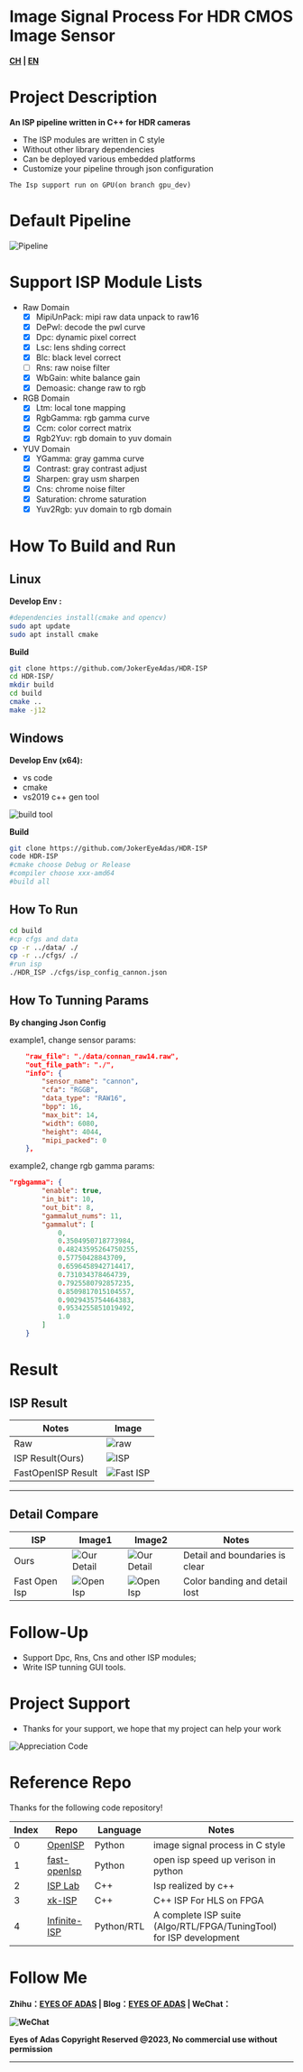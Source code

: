 # Image Signal Process For HDR CMOS Image Sensor

**[CH](docs/readme_ch.md) | [EN](./readme.md)**


# Project Description


**An ISP pipeline written in C++ for HDR cameras**
- The ISP modules are written in C style
- Without other library dependencies
- Can be deployed various embedded platforms
- Customize your pipeline through json configuration

`The Isp support run on GPU(on branch gpu_dev)`

# Default Pipeline

![Pipeline](docs/pipeline.png)
# Support ISP Module Lists

- Raw Domain
    - [x] MipiUnPack: mipi raw data unpack to raw16
    - [x] DePwl: decode the pwl curve
    - [x] Dpc: dynamic pixel correct
    - [x] Lsc: lens shding correct
    - [x] Blc: black level correct
    - [ ] Rns: raw noise filter
    - [x] WbGain: white balance gain
    - [x] Demoasic: change raw to rgb
- RGB Domain
    - [x] Ltm: local tone mapping
    - [x] RgbGamma: rgb gamma curve
    - [x] Ccm: color correct matrix
    - [x] Rgb2Yuv: rgb domain to yuv domain
- YUV Domain
    - [x] YGamma: gray gamma curve
    - [x] Contrast: gray contrast adjust
    - [x] Sharpen: gray usm sharpen
    - [x] Cns: chrome noise filter
    - [x] Saturation: chrome saturation
    - [x] Yuv2Rgb: yuv domain to rgb domain

# How To Build and Run

## Linux
**Develop Env :** 
```bash
#dependencies install(cmake and opencv)
sudo apt update
sudo apt install cmake
```

**Build**

```bash
git clone https://github.com/JokerEyeAdas/HDR-ISP
cd HDR-ISP/
mkdir build
cd build
cmake ..
make -j12
```
## Windows

**Develop Env (x64):** 
- vs code
- cmake
- vs2019 c++ gen tool

![build tool](docs/compile.png) 

**Build**

```bash
git clone https://github.com/JokerEyeAdas/HDR-ISP
code HDR-ISP
#cmake choose Debug or Release
#compiler choose xxx-amd64
#build all
```
## How To Run

```bash
cd build
#cp cfgs and data
cp -r ../data/ ./
cp -r ../cfgs/ ./
#run isp
./HDR_ISP ./cfgs/isp_config_cannon.json
```
## How To Tunning Params

**By changing Json Config**

example1, change sensor params:
```json
    "raw_file": "./data/connan_raw14.raw",
    "out_file_path": "./",
    "info": {
        "sensor_name": "cannon",
        "cfa": "RGGB",
        "data_type": "RAW16",
        "bpp": 16,
        "max_bit": 14,
        "width": 6080,
        "height": 4044,
        "mipi_packed": 0
    },
```
example2, change rgb gamma params:
```json
"rgbgamma": {
        "enable": true,
        "in_bit": 10,
        "out_bit": 8,
        "gammalut_nums": 11,
        "gammalut": [
            0,
            0.3504950718773984,
            0.48243595264750255,
            0.57750428843709,
            0.6596458942714417,
            0.731034378464739,
            0.7925580792857235,
            0.8509817015104557,
            0.9029435754464383,
            0.9534255851019492,
            1.0
        ]
    }
```

# Result

## ISP Result

|Notes|Image|
|-------|-------|
|Raw|![raw](/docs/ISP/connan_raw14.png)|
|ISP Result(Ours)|![ISP](docs/ISP/isp_result.png)|
|FastOpenISP Result|![Fast ISP](docs/ISP/color_checker.png)|

------

## Detail Compare

|ISP|Image1|Image2|Notes|
|-------|-------|-------|--------|
|Ours|![Our Detail](docs/ISP/our_detail.png)|![Our Detail](docs/ISP/our_sharpen.png)|Detail and boundaries is clear|
|Fast Open Isp|![Open Isp](docs/ISP/fast_detail.png)|![Open Isp](docs/ISP/others_sharpen.png)|Color banding and detail lost|



# Follow-Up

* Support Dpc, Rns, Cns and other ISP modules;
* Write ISP tunning GUI tools.

# Project Support

- Thanks for your support, we hope that my project can help your work

![Appreciation Code](docs/AppreciationCode.png)

# Reference Repo

Thanks for the following code repository!

|Index|Repo|Language|Notes|
|-----|-----|------|-----|
|0|[OpenISP](https://github.com/cruxopen/openISP)|Python|image signal process in C style|
|1|[fast-openIsp](https://github.com/QiuJueqin/fast-openISP)|Python|open isp speed up verison in python|
|2|[ISP Lab](https://github.com/yuqing-liu-dut/ISPLab)|C++|Isp realized by c++|
|3|[xk-ISP](https://github.com/openasic-org/xkISP)|C++|C++ ISP For HLS on FPGA|
|4|[Infinite-ISP](https://github.com/10x-Engineers/Infinite-ISP)|Python/RTL|A complete ISP suite (Algo/RTL/FPGA/TuningTool) for ISP development|



# Follow Me

**Zhihu：[EYES OF ADAS](https://www.zhihu.com/people/fen-shi-qing-nian-29) | Blog：[EYES OF ADAS](https://jokereyeadas.github.io/) | WeChat：**

**![WeChat](docs/wechat.png)**



**Eyes of Adas Copyright Reserved @2023, No commercial use without permission**

-----
